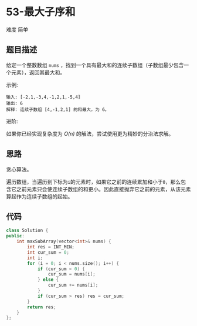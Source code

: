# 53-最大子序和

难度 简单



## 题目描述

给定一个整数数组 `nums` ，找到一个具有最大和的连续子数组（子数组最少包含一个元素），返回其最大和。

示例:

```
输入: [-2,1,-3,4,-1,2,1,-5,4]
输出: 6
解释: 连续子数组 [4,-1,2,1] 的和最大，为 6。
```


进阶:

如果你已经实现复杂度为 *O(n)* 的解法，尝试使用更为精妙的分治法求解。



## 思路

贪心算法。

遍历数组，当遍历到下标为`i`的元素时，如果它之前的连续累加和小于`0`，那么包含它之前元素只会使连续子数组的和更小。因此直接抛弃它之前的元素，从该元素算起作为连续子数组的起始。



## 代码

```c++
class Solution {
public:
    int maxSubArray(vector<int>& nums) {
        int res = INT_MIN;
        int cur_sum = 0;
        int i;
        for (i = 0; i < nums.size(); i++) {
            if (cur_sum < 0) {
                cur_sum = nums[i];
            } else {
                cur_sum += nums[i];
            }
            if (cur_sum > res) res = cur_sum;
        }
        return res;
    }
};
```

